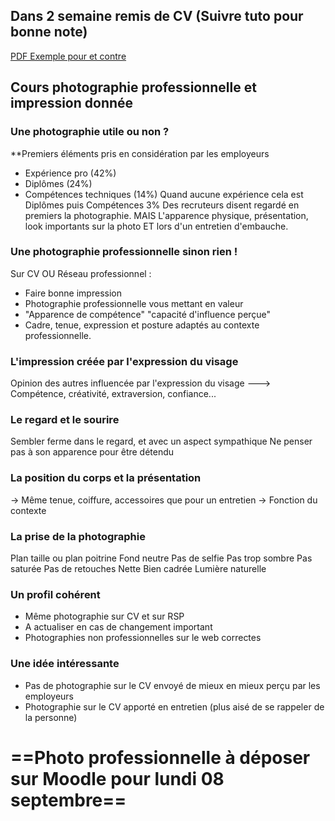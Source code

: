 
## Dans 2 semaine remis de CV (Suivre tuto pour bonne note)

[PDF Exemple pour et contre](https://moodle.univ-fcomte.fr/pluginfile.php/1909614/mod_resource/content/2/1_11_exemples_de_cv.pdf)

## Cours photographie professionnelle et impression donnée 

### Une photographie utile ou non ?
**Premiers éléments pris en considération par les employeurs
- Expérience pro (42%)
- Diplômes (24%)
- Compétences techniques (14%)
Quand aucune expérience cela est Diplômes puis Compétences
3% Des recruteurs disent regardé en premiers la photographie. MAIS L'apparence physique, présentation, look importants sur la photo ET lors d'un entretien d'embauche.

### Une photographie professionnelle sinon rien !

Sur CV OU Réseau professionnel :
- Faire bonne impression
- Photographie professionnelle vous mettant en valeur
- "Apparence de compétence"
  "capacité d'influence perçue"
- Cadre, tenue, expression et posture adaptés au contexte professionnelle.

### L'impression créée par l'expression du visage

Opinion des autres influencée par l'expression du visage
---> Compétence, créativité, extraversion, confiance... 

### Le regard et le sourire

Sembler ferme dans le regard, et avec un aspect sympathique 
Ne penser pas à son apparence pour être détendu

### La position du corps et la présentation

-> Même tenue, coiffure, accessoires que pour un entretien
 -> Fonction du contexte

### La prise de la photographie

Plan taille ou plan poitrine
Fond neutre
Pas de selfie
Pas trop sombre
Pas saturée
Pas de retouches
Nette
Bien cadrée 
Lumière naturelle

### Un profil cohérent

- Même photographie sur CV et sur RSP
- A actualiser en cas de changement important
- Photographies non professionnelles sur le web correctes

### Une idée intéressante 
- Pas de photographie sur le CV envoyé de mieux en mieux perçu par les employeurs
- Photographie sur le CV apporté en entretien (plus aisé de se rappeler de la personne)



# ==Photo professionnelle à déposer sur Moodle pour lundi 08 septembre==




